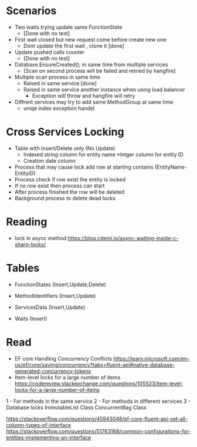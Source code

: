 ﻿

# Scenarios
* Two waits trying update same FunctionState 
	* [Done with no test]
* First wait closed but new request come before create new one
	* Dont update the first wait , clone it [done]
* Update pushed calls counter 
	* [Done with no test]
* Database.EnsureCreated(); in same time from multiple services
	* [Scan on second process will be failed and retried by hangfire]
* Multiple scan process in same time
	* Raised in same service [done]
	* Raised in same service another instance when using load balancer 
		* Exception will throw and hangfire will retry
* Diffrent services may try to add same MethodGroup at same time 
	* uniqe index exception handel

# Cross Services Locking
* Table with Insert/Delete only (No Update)
	* Indexed string column for entity name
	*Intger column for entity ID
	* Creation date column
* Process that may cause lock add row at starting contains (EntityName-EntityID)
* Process check if row exist the entity is locked
* If no row exist then process can start
* After process finished the row will be deleted
* Background process to delete dead locks

# Reading
* lock in async method https://blog.cdemi.io/async-waiting-inside-c-sharp-locks/


# Tables
* FunctionStates (Insert,Update,Delete)
* MethodIdentifiers (Insert,Update)
* ServicesData (Insert,Update)

* Waits (Insert)


# Read
* EF core Handling Concurrency Conflicts
	https://learn.microsoft.com/en-us/ef/core/saving/concurrency?tabs=fluent-api#native-database-generated-concurrency-tokens
* Item-level locks for a large number of items
	https://codereview.stackexchange.com/questions/105523/item-level-locks-for-a-large-number-of-items


1 - For methods in the same service
2 - For methods in different services
3 - Database locks
ImmutableList<T> Class
ConcurrentBag<T> Class

https://stackoverflow.com/questions/45943048/ef-core-fluent-api-set-all-column-types-of-interface
https://stackoverflow.com/questions/51763168/common-configurations-for-entities-implementing-an-interface
